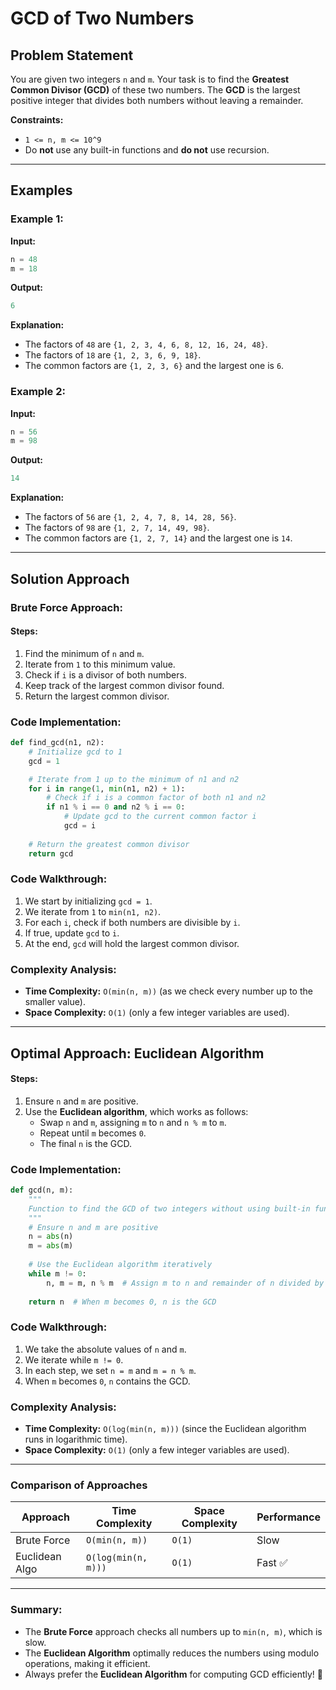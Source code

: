 # GCD of Two Numbers

## Problem Statement

You are given two integers `n` and `m`. Your task is to find the **Greatest Common Divisor (GCD)** of these two numbers. The **GCD** is the largest positive integer that divides both numbers without leaving a remainder.

**Constraints:**
- `1 <= n, m <= 10^9`
- Do **not** use any built-in functions and **do not** use recursion.

---

## Examples

### Example 1:
**Input:**
```python
n = 48
m = 18
```
**Output:**
```python
6
```
**Explanation:**
- The factors of `48` are `{1, 2, 3, 4, 6, 8, 12, 16, 24, 48}`.
- The factors of `18` are `{1, 2, 3, 6, 9, 18}`.
- The common factors are `{1, 2, 3, 6}` and the largest one is `6`.

### Example 2:
**Input:**
```python
n = 56
m = 98
```
**Output:**
```python
14
```
**Explanation:**
- The factors of `56` are `{1, 2, 4, 7, 8, 14, 28, 56}`.
- The factors of `98` are `{1, 2, 7, 14, 49, 98}`.
- The common factors are `{1, 2, 7, 14}` and the largest one is `14`.

---

## Solution Approach

### Brute Force Approach:
#### Steps:
1. Find the minimum of `n` and `m`.
2. Iterate from `1` to this minimum value.
3. Check if `i` is a divisor of both numbers.
4. Keep track of the largest common divisor found.
5. Return the largest common divisor.

### Code Implementation:
```python
def find_gcd(n1, n2):
    # Initialize gcd to 1
    gcd = 1

    # Iterate from 1 up to the minimum of n1 and n2
    for i in range(1, min(n1, n2) + 1):
        # Check if i is a common factor of both n1 and n2
        if n1 % i == 0 and n2 % i == 0:
            # Update gcd to the current common factor i
            gcd = i
    
    # Return the greatest common divisor
    return gcd
```

### Code Walkthrough:
1. We start by initializing `gcd = 1`.
2. We iterate from `1` to `min(n1, n2)`.
3. For each `i`, check if both numbers are divisible by `i`.
4. If true, update `gcd` to `i`.
5. At the end, `gcd` will hold the largest common divisor.

### Complexity Analysis:
- **Time Complexity:** `O(min(n, m))` (as we check every number up to the smaller value).
- **Space Complexity:** `O(1)` (only a few integer variables are used).

---

## Optimal Approach: Euclidean Algorithm
#### Steps:
1. Ensure `n` and `m` are positive.
2. Use the **Euclidean algorithm**, which works as follows:
   - Swap `n` and `m`, assigning `m` to `n` and `n % m` to `m`.
   - Repeat until `m` becomes `0`.
   - The final `n` is the GCD.

### Code Implementation:
```python
def gcd(n, m):
    """
    Function to find the GCD of two integers without using built-in functions and recursion.
    """
    # Ensure n and m are positive
    n = abs(n)
    m = abs(m)
 
    # Use the Euclidean algorithm iteratively
    while m != 0:
        n, m = m, n % m  # Assign m to n and remainder of n divided by m to m
 
    return n  # When m becomes 0, n is the GCD
```

### Code Walkthrough:
1. We take the absolute values of `n` and `m`.
2. We iterate while `m != 0`.
3. In each step, we set `n = m` and `m = n % m`.
4. When `m` becomes `0`, `n` contains the GCD.

### Complexity Analysis:
- **Time Complexity:** `O(log(min(n, m)))` (since the Euclidean algorithm runs in logarithmic time).
- **Space Complexity:** `O(1)` (only a few integer variables are used).

---

### Comparison of Approaches
| Approach          | Time Complexity  | Space Complexity | Performance |
|------------------|----------------|----------------|-------------|
| Brute Force     | `O(min(n, m))`  | `O(1)`         | Slow        |
| Euclidean Algo  | `O(log(min(n, m)))` | `O(1)`         | Fast ✅    |

---

### Summary:
- The **Brute Force** approach checks all numbers up to `min(n, m)`, which is slow.
- The **Euclidean Algorithm** optimally reduces the numbers using modulo operations, making it efficient.
- Always prefer the **Euclidean Algorithm** for computing GCD efficiently! 🚀

